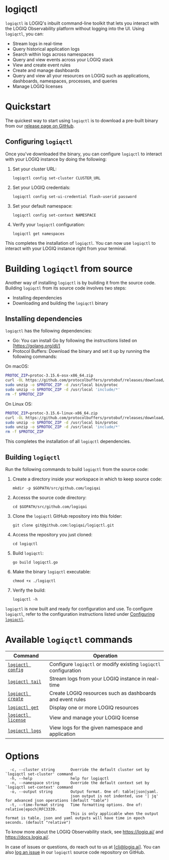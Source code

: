 # logiqctl

`logiqctl` is LOGIQ's inbuilt command-line toolkit that lets you interact with the LOGIQ Observability platform without logging into the UI. Using `logiqctl`, you can:
- Stream logs in real-time
- Query historical application logs
- Search within logs across namespaces
- Query and view events across your LOGIQ stack
- View and create event rules
- Create and manage dashboards
- Query and view all your resources on LOGIQ such as applications, dashboards, namespaces, processes, and queries
- Manage LOGIQ licenses

# Quickstart

The quickest way to start using `logiqctl` is to download a pre-built binary from our [release page on GitHub](https://github.com/logiqai/logiqctl/releases). 

## Configuring `logiqctl`

Once you've downloaded the binary, you can configure `logiqctl` to interact with your LOGIQ instance by doing the following:
1. Set your cluster URL:
    ```
    logiqctl config set-cluster CLUSTER_URL
    ```
1. Set your LOGIQ credentials:
    ```
    logiqctl config set-ui-credential flash-userid password
    ```
1. Set your default namespace:
    ```
    logiqctl config set-context NAMESPACE
    ```
1. Verify your `logiqctl` configuration:
    ```
    logiqctl get namespaces
    ```
This completes the installation of `logiqctl`. You can now use `logiqctl` to interact with your LOGIQ instance right from your terminal. 

# Building `logiqctl` from source

Another way of installing `logiqctl` is by building it from the source code. Building `logiqctl` from its source code involves two steps:
- Installing dependencies
- Downloading and building the `logiqctl` binary

## Installing dependencies

`logiqctl` has the following dependencies:
- Go: You can install Go by following the instructions listed on [https://golang.org/dl/]
- Protocol Buffers: Download the binary and set it up by running the following commands:

On macOS:

```bash
PROTOC_ZIP=protoc-3.15.6-osx-x86_64.zip
curl -OL https://github.com/protocolbuffers/protobuf/releases/download/v3.15.6/$PROTOC_ZIP
sudo unzip -o $PROTOC_ZIP -d /usr/local bin/protoc
sudo unzip -o $PROTOC_ZIP -d /usr/local 'include/*'
rm -f $PROTOC_ZIP
```

On Linux OS:
   
```bash
PROTOC_ZIP=protoc-3.15.6-linux-x86_64.zip
curl -OL https://github.com/protocolbuffers/protobuf/releases/download/v3.15.6/$PROTOC_ZIP
sudo unzip -o $PROTOC_ZIP -d /usr/local bin/protoc
sudo unzip -o $PROTOC_ZIP -d /usr/local 'include/*'
rm -f $PROTOC_ZIP

```

This completes the installation of all `logiqctl` dependencies. 

## Building `logiqctl`

Run the following commands to build `logiqctl` from the source code:
1. Create a directory inside your workspace in which to keep source code:
    ```
    mkdir -p $GOPATH/src/github.com/logiqai
    ```
1. Accesss the source code directory:
    ```
    cd $GOPATH/src/github.com/logiqai
    ```
1. Clone the `logiqctl` GitHub repository into this folder:
    ```
    git clone git@github.com:logiqai/logiqctl.git
    ```
1. Access the repository you just cloned:
    ```
    cd logiqctl
    ```
1. Build `logiqctl`:
    ```
    go build logiqctl.go
    ```
1. Make the binary `logiqctl` executable:
    ```
    chmod +x ./logiqctl
    ```
1. Verify the build:
    ```
    logiqctl -h
    ```

`logiqctl` is now built and ready for configuration and use. To configure `logiqctl`, refer to the configuration instructions listed under [Configuring `logiqctl`](#configuring-logiqctl). 

# Available `logiqctl` commands

| Command | Operation |
|---|---|
| [`logiqctl config`](logiqctl_config.md) | Configure `logiqctl` or modify existing `logiqctl` configuration |
| [`logiqctl tail`](logiqctl_tail.md) | Stream logs from your LOGIQ instance in real-time |
| [`logiqctl create`](logiqctl_create.md) | Create LOGIQ resources such as dashboards and event rules |
| [`logiqctl get`](logiqctl_get.md) | Display one or more LOGIQ resources |
| [`logiqctl license`](logiqctl_license.md) | View and manage your LOGIQ license |
| [`logiqctl logs`](logiqctl_logs.md) | View logs for the given namespace and application |

# Options

```
  -c, --cluster string       Override the default cluster set by `logiqctl set-cluster' command
  -h, --help                 help for logiqctl
  -n, --namespace string     Override the default context set by `logiqctl set-context' command
  -o, --output string        Output format. One of: table|json|yaml. 
                             json output is not indented, use '| jq' for advanced json operations (default "table")
  -t, --time-format string   Time formatting options. One of: relative|epoch|RFC3339. 
                             This is only applicable when the output format is table. json and yaml outputs will have time in epoch seconds. (default "relative")
```

To know more about the LOGIQ Observability stack, see https://logiq.ai/ and https://docs.logiq.ai/. 

In case of issues or questions, do reach out to us at [cli@logiq.ai]. You can also [log an issue](https://github.com/logiqai/logiqctl/issues/new) in our `logiqctl` source code repository on GitHub. 